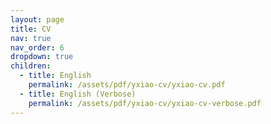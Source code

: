 ```yaml
---
layout: page
title: CV
nav: true
nav_order: 6
dropdown: true
children:
  - title: English
    permalink: /assets/pdf/yxiao-cv/yxiao-cv.pdf
  - title: English (Verbose)
    permalink: /assets/pdf/yxiao-cv/yxiao-cv-verbose.pdf
---
```


